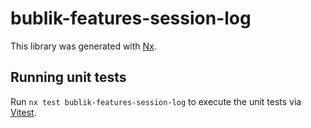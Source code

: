 [SPDX-License-Identifier: Apache-2.0]::
[SPDX-FileCopyrightText: 2021-2023 OKTET Labs Ltd.]::

# bublik-features-session-log

This library was generated with [Nx](https://nx.dev).

## Running unit tests

Run `nx test bublik-features-session-log` to execute the unit tests via [Vitest](https://vitest.dev/).
